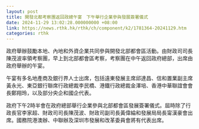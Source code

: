 ```yaml
---
layout: post
title: 開發北都考察團返回政總午宴　下午舉行企業參與發展簽署儀式
date: 2024-11-29 13:02:28.000000000 +08:00
link: https://news.rthk.hk/rthk/ch/component/k2/1781364-20241129.htm
categories: rthk
---
```


政府舉辦鼓勵本地、內地和外資企業共同參與開發北部都會區活動。由財政司司長陳茂波率領考察團，早上到北部都會區考察，考察團在中午返回政府總部，出席由政府舉辦的午宴。

午宴有多名地產商及銀行界人士出席，包括遠東發展主席邱達昌、信和置業副主席黃永光、東亞銀行聯席行政總裁李民橋、港鐵行政總裁金澤培、香港中華聯誼會會長鄭翔玲，以及部分央企和國企代表。

政府下午2時半會在政府總部舉行企業參與北部都會區發展簽署儀式。屆時除了行政長官李家超、財政司司長陳茂波、財政司副司長黃偉綸和發展局局長甯漢豪會出席。國務院港澳辦、中聯辦及深圳市發展和改革委員會將有代表出席。

